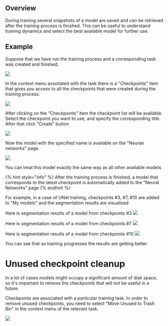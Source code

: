 ## Overview

During training several snapshots of a model are saved and can be retrieved after the training process is finished. This can be useful to understand training dynamics and select the best available model for further use.

## Example

Suppose that we have run the training process and a corresponding task was created and finished. 

![](../assets/legacy/nn/checkpoints/check_task.png)

In the context menu assotiated with the task there is a "Checkpoints" item that gives you access to all the checkpoints that were created during the training process.

![](../assets/legacy/nn/checkpoints/check_create.png)

After clicking on the "Checkpoints" item the checkpoint list will be available. Select the checkpoint you want to use, and specify the corresponding title. After that click "Create" button

![](../assets/legacy/nn/checkpoints/check_new_confirm.png)

Now the model with the specified name is available on the "Neuran networks" page. 

![](../assets/legacy/nn/checkpoints/check_check.png)


You can treat this model exactly the same way as all other available models

{% hint style="info" %}
After the training process is finished, a model that corresponds to the latest checkpoint is automatically added to the "Neural Networks" page 
{% endhint %}

For example, in a case of UNet training, checkpoints #3, #7, #10 are added to "My models" and the segmentation results are visualised

Here is segmentation results of a model from checkpoints #3
![](../assets/legacy/nn/checkpoints/chk_3.png)

Here is segmentation results of a model from checkpoints #7
![](../assets/legacy/nn/checkpoints/chk_7.png)

Here is segmentation results of a model from checkpoints #10
![](../assets/legacy/nn/checkpoints/chk_10.png)

You can see that as training progresses the results are getting better


# Unused checkpoint cleanup

In a lot of cases models might occupy a significant amount of disk space, so it's important to remove the checkpoints that will not be useful in a future.

Checkpoints are associated with a particular training task. In order to remove unused checkpoints, you need to select "Move Unused to Trash Bin" in the context menu of the relevant task.

![](../assets/legacy/nn/checkpoints/check_cleanup.png)







